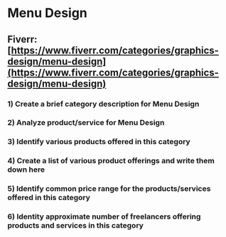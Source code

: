 # Menu Design
## Fiverr: [https://www.fiverr.com/categories/graphics-design/menu-design](https://www.fiverr.com/categories/graphics-design/menu-design)
### 1) Create a brief category description for Menu Design
### 2) Analyze product/service for Menu Design
### 3) Identify various products offered in this category
### 4) Create a list of various product offerings and write them down here
### 5) Identify common price range for the products/services offered in this category
### 6) Identity approximate number of freelancers offering products and services in this category
